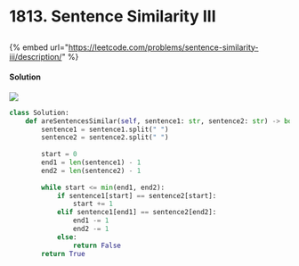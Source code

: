 # 1813. Sentence Similarity III

##

{% embed url="https://leetcode.com/problems/sentence-similarity-iii/description/" %}

#### Solution

![](https://2187286006-files.gitbook.io/~/files/v0/b/gitbook-x-prod.appspot.com/o/spaces%2FiQecqnXAxPpAqOy6q7mO%2Fuploads%2FI7oEAwax8VnC5xFrAKoj%2Ffile.drawing.svg?alt=media\&token=f68c47d8-ce8d-4d48-af00-7b02e370d79b)

```python
class Solution:
    def areSentencesSimilar(self, sentence1: str, sentence2: str) -> bool:
        sentence1 = sentence1.split(" ")
        sentence2 = sentence2.split(" ")
        
        start = 0
        end1 = len(sentence1) - 1
        end2 = len(sentence2) - 1
    
        while start <= min(end1, end2):
            if sentence1[start] == sentence2[start]:
                start += 1
            elif sentence1[end1] == sentence2[end2]:
                end1 -= 1
                end2 -= 1
            else:
                return False
        return True
```
